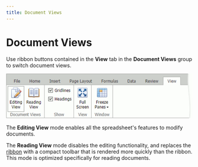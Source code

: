 ```yaml
---
title: Document Views
---
```

# Document Views
Use ribbon buttons contained in the **View** tab in the **Document Views** group to switch document views.

![EUD_ASPxSpreadsheet_ViewMenu](../../../images/img117633.png)

 The **Editing View** mode enables all the spreadsheet's features to modify documents. 

 The **Reading View** mode disables the editing functionality, and replaces the [ribbon](../spreadsheet-ui/ribbon-interface.md) with a compact toolbar that is rendered more quickly than the ribbon. This mode is optimized specifically for reading documents.



 